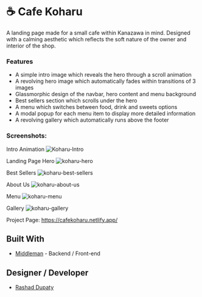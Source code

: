 # ☕ Cafe Koharu

A landing page made for a small cafe within Kanazawa in mind. Designed with a calming aesthetic which reflects the soft nature of the owner and interior of the shop. 

### Features
- A simple intro image which reveals the hero through a scroll animation
- A revolving hero image which automatically fades within transitions of 3 images
- Glassmorphic design of the navbar, hero content and menu background
- Best sellers section which scrolls under the hero
- A menu which switches between food, drink and sweets options
- A modal popup for each menu item to display more detailed information
- A revolving gallery which automatically runs above the footer

### Screenshots:

Intro Animation
![Koharu-Intro](https://github.com/user-attachments/assets/cb418d89-b255-4397-b311-e0323d25c70e)

Landing Page Hero
![koharu-hero](https://github.com/user-attachments/assets/a14d7ea0-254e-4bf9-8c13-51203779a0be)

Best Sellers
![koharu-best-sellers](https://github.com/user-attachments/assets/ea0fd5cc-613f-4749-b209-78a6e5bca90b)

About Us
![koharu-about-us](https://github.com/user-attachments/assets/75180ae1-c2d0-4a6f-9ec9-a05b1df20eca)

Menu
![koharu-menu](https://github.com/user-attachments/assets/e9dfd671-1190-4cdd-96d0-a77a2ef80977)

Gallery
![koharu-gallery](https://github.com/user-attachments/assets/b164fcec-117d-4102-86a8-ad61ecbf71b7)


Project Page: https://cafekoharu.netlify.app/


## Built With
- [Middleman](https://middlemanapp.com/) - Backend / Front-end

## Designer / Developer
- [Rashad Dupaty](https://www.linkedin.com/in/rashaddupaty/)
